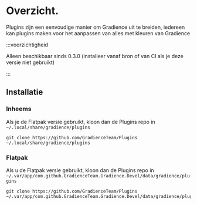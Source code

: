 # Overzicht.

Plugins zijn een eenvoudige manier om Gradience uit te breiden, iedereen kan plugins maken voor het aanpassen van alles met kleuren van Gradience

:::voorzichtigheid

Alleen beschikbaar sinds 0.3.0 (installeer vanaf bron of van CI als je deze versie niet gebruikt)

:::


## Installatie

### Inheems

Als je de Flatpak versie gebruikt, kloon dan de Plugins repo in `~/.local/share/gradience/plugins`

```shell
git clone https://github.com/GradienceTeam/Plugins ~/.local/share/gradience/plugins
```


### Flatpak

Als u de Flatpak versie gebruikt, kloon dan de Plugins repo in `~/.var/app/com.github.GradienceTeam.Gradience.Devel/data/gradience/plugins`

```shell
git clone https://github.com/GradienceTeam/Plugins ~/.var/app/com.github.GradienceTeam.Gradience.Devel/data/gradience/plugins
```
